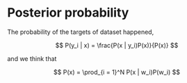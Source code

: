 # Posterior probability

The probability of the targets of dataset happened,

$$ P(y_i | x) = \frac{P(x | y_i)P(x)}{P(x)} $$

and we think that

$$ P(x) = \prod_{i = 1}^N P(x | w_i)P(w_i) $$




